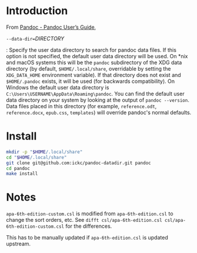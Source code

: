 # Introduction

From [Pandoc - Pandoc User’s Guide](https://pandoc.org/MANUAL.html#option--data-dir),

`--data-dir=`*DIRECTORY*

:   Specify the user data directory to search for pandoc data files.
    If this option is not specified, the default user data directory
    will be used.  On \*nix and macOS systems this will be the `pandoc`
    subdirectory of the XDG data directory (by default,
    `$HOME/.local/share`, overridable by setting the `XDG_DATA_HOME`
    environment variable).  If that directory does not exist and
    `$HOME/.pandoc` exists, it will be used (for backwards compatibility).
    On Windows the default user data directory is
    `C:\Users\USERNAME\AppData\Roaming\pandoc`.
    You can find the default user data directory on your system by
    looking at the output of `pandoc --version`.
    Data files placed in this directory (for example, `reference.odt`,
    `reference.docx`, `epub.css`, `templates`) will override
    pandoc's normal defaults.

# Install

```bash
mkdir -p "$HOME/.local/share"
cd "$HOME/.local/share"
git clone git@github.com:ickc/pandoc-datadir.git pandoc
cd pandoc
make install
```

# Notes

`apa-6th-edition-custom.csl` is modified from `apa-6th-edition.csl` to change the sort orders, etc. See `difft csl/apa-6th-edition.csl csl/apa-6th-edition-custom.csl` for the differences.

This has to be manually updated if `apa-6th-edition.csl` is updated upstream.
